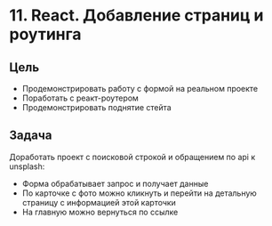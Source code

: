 # 11. React. Добавление страниц и роутинга

## Цель

- Продемонстрировать работу с формой на реальном проекте
- Поработать с реакт-роутером
- Продемонстрировать поднятие стейта

## Задача

Доработать проект с поисковой строкой и обращением по api к unsplash:

- Форма обрабатывает запрос и получает данные
- По карточке с фото можно кликнуть и перейти на детальную страницу с информацией этой карточки
- На главную можно вернуться по ссылке